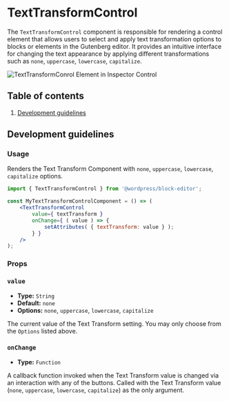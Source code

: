 # TextTransformControl

The `TextTransformControl` component is responsible for rendering a control element that allows users to select and apply text transformation options to blocks or elements in the Gutenberg editor. It provides an intuitive interface for changing the text appearance by applying different transformations such as `none`, `uppercase`, `lowercase`, `capitalize`.
 
![TextTransformConrol Element in Inspector Control](https://i.ibb.co/zHWg2V7/wp-texttransform-doc.png)

## Table of contents

1. [Development guidelines](#development-guidelines)

## Development guidelines

### Usage

Renders the Text Transform Component with `none`, `uppercase`, `lowercase`, `capitalize` options.

```jsx
import { TextTransformControl } from '@wordpress/block-editor';

const MyTextTransformControlComponent = () => (
	<TextTransformControl
		value={ textTransform }
		onChange={ ( value ) => {
			setAttributes( { textTransform: value } );
		} }
	/>
);
```

### Props

### `value`

-   **Type:** `String`
-   **Default:** `none`
-   **Options:** `none`, `uppercase`, `lowercase`, `capitalize`

The current value of the Text Transform setting. You may only choose from the `Options` listed above.

### `onChange`

-   **Type:** `Function`

A callback function invoked when the Text Transform value is changed via an interaction with any of the buttons. Called with the Text Transform value (`none`, `uppercase`, `lowercase`, `capitalize`) as the only argument.